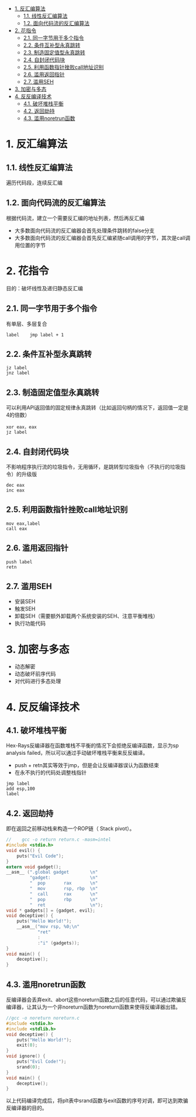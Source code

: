 <!-- TOC -->

- [1. 反汇编算法](#1-反汇编算法)
    - [1.1. 线性反汇编算法](#11-线性反汇编算法)
    - [1.2. 面向代码流的反汇编算法](#12-面向代码流的反汇编算法)
- [2. 花指令](#2-花指令)
    - [2.1. 同一字节用于多个指令](#21-同一字节用于多个指令)
    - [2.2. 条件互补型永真跳转](#22-条件互补型永真跳转)
    - [2.3. 制造固定值型永真跳转](#23-制造固定值型永真跳转)
    - [2.4. 自封闭代码块](#24-自封闭代码块)
    - [2.5. 利用函数指针挫败call地址识别](#25-利用函数指针挫败call地址识别)
    - [2.6. 滥用返回指针](#26-滥用返回指针)
    - [2.7. 滥用SEH](#27-滥用seh)
- [3. 加密与多态](#3-加密与多态)
- [4. 反反编译技术](#4-反反编译技术)
    - [4.1. 破坏堆栈平衡](#41-破坏堆栈平衡)
    - [4.2. 返回劫持](#42-返回劫持)
    - [4.3. 滥用noretrun函数](#43-滥用noretrun函数)

<!-- /TOC -->
# 1. 反汇编算法
## 1.1. 线性反汇编算法
遍历代码段，连续反汇编
## 1.2. 面向代码流的反汇编算法
根据代码流，建立一个需要反汇编的地址列表，然后再反汇编
* 大多数面向代码流的反汇编器会首先处理条件跳转的false分支
* 大多数面向代码流的反汇编器会首先反汇编紧随call调用的字节，其次是call调用位置的字节

# 2. 花指令
目的：破坏线性及递归静态反汇编
## 2.1. 同一字节用于多个指令
有单层、多层复合
```x86asm
label    jmp label + 1
```
## 2.2. 条件互补型永真跳转
```x86asm
jz label
jnz label
```
## 2.3. 制造固定值型永真跳转
可以利用API返回值的固定规律永真跳转（比如返回句柄的情况下，返回值一定是4的倍数）
```x86asm
xor eax，eax
jz label
```
## 2.4. 自封闭代码块
不影响程序执行流的垃圾指令，无用循环，是跳转型垃圾指令（不执行的垃圾指令）的升级版
```x86asm
dec eax
inc eax
```
## 2.5. 利用函数指针挫败call地址识别
```x86asm
mov eax,label
call eax
```
## 2.6. 滥用返回指针
```x86asm
push label
retn
```
## 2.7. 滥用SEH
* 安装SEH
* 触发SEH
* 卸载SEH（需要额外卸载两个系统安装的SEH、注意平衡堆栈）
* 执行功能代码

# 3. 加密与多态
* 动态解密
* 动态破坏前序代码
* 对代码进行多态处理

# 4. 反反编译技术
## 4.1. 破坏堆栈平衡
Hex-Rays反编译器在函数堆栈不平衡的情况下会拒绝反编译函数，显示为sp analysis failed，所以可以通过手动破坏堆栈平衡来反反编译。
* push + retn其实等效于jmp，但是会让反编译器误认为函数结束
* 在永不执行的代码处调整栈指针

```x86asm
jmp label
add esp,100
label
```
## 4.2. 返回劫持
即在返回之前移动栈来构造一个ROP链（ Stack pivot）。
```c
//    gcc -o return return.c -masm=intel
#include <stdio.h>
void evil() {
    puts("Evil Code");
}
extern void gadget();
__asm__ (".global gadget        \n"
         "gadget:               \n"
         "  pop       rax       \n"
         "  mov       rsp, rbp  \n"
         "  call      rax       \n"
         "  pop       rbp       \n"
         "  ret                 \n");
void * gadgets[] = {gadget, evil};
void deceptive() {
    puts("Hello World!");
    __asm__("mov rsp, %0;\n"
            "ret"
            :
            :"i" (gadgets));
}
void main() {
    deceptive();
}
```
## 4.3. 滥用noretrun函数
反编译器会丢弃exit、abort这些noreturn函数之后的任意代码，可以通过欺骗反编译器，让其认为一个非noreturn函数为noreturn函数来使得反编译器出错。
```c
//gcc -o noreturn noreturn.c
#include <stdio.h>
#include <stdlib.h>
void deceptive() {
    puts("Hello World!");
    exit(0);
}
void ignore() {
    puts("Evil Code!");
    srand(0);
}
void main() {
    deceptive();
}
```
以上代码编译完成后，将plt表中srand函数与exit函数的序号对调，即可达到欺骗反编译器的目的。
